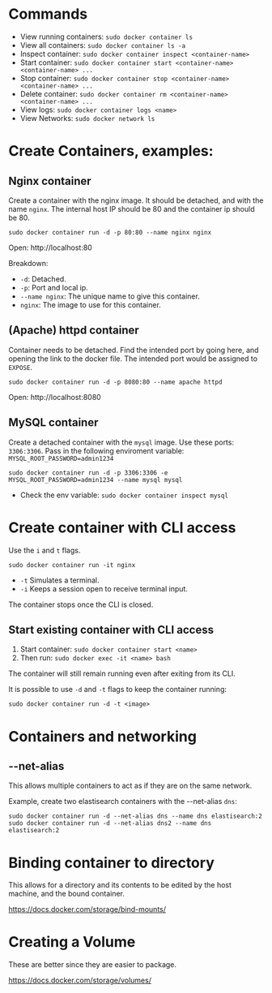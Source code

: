 # Commands

- View running containers: `sudo docker container ls`
- View all containers: `sudo docker container ls -a`
- Inspect container: `sudo docker container inspect <container-name>`
- Start container: `sudo docker container start <container-name> <container-name> ...`
- Stop container: `sudo docker container stop <container-name> <container-name> ...`
- Delete container: `sudo docker container rm <container-name> <container-name> ...`
- View logs: `sudo docker container logs <name>`
- View Networks: `sudo docker network ls`

# Create Containers, examples:

## Nginx container
Create a container with the nginx image. It should be detached, and with the name `nginx`. The internal host IP should be 80 and the container ip should be 80.

`sudo docker container run -d -p 80:80 --name nginx nginx`

Open: http://localhost:80

Breakdown:
- `-d`: Detached.
- `-p`: Port and local ip.
- `--name nginx`: The unique name to give this container.
- `nginx`: The image to use for this container.

## (Apache) httpd container

Container needs to be detached. Find the intended port by going here, and opening the link to the docker file. The intended port would be assigned to `EXPOSE`.

`sudo docker container run -d -p 8080:80 --name apache httpd`

Open: http://localhost:8080

## MySQL container

Create a detached container with the `mysql` image. Use these ports: `3306:3306`. Pass in the following enviroment variable: `MYSQL_ROOT_PASSWORD=admin1234`

`sudo docker container run -d -p 3306:3306 -e MYSQL_ROOT_PASSWORD=admin1234 --name mysql mysql`

- Check the env variable: `sudo docker container inspect mysql`


# Create container with CLI access

Use the `i` and `t` flags.

`sudo docker container run -it nginx`

- `-t` Simulates a terminal.
- `-i` Keeps a session open to receive terminal input.

The container stops once the CLI is closed.

## Start existing container with CLI access

1. Start container: `sudo docker container start <name>`
2. Then run: `sudo docker exec -it <name> bash`

The container will still remain running even after exiting from its CLI.

It is possible to use `-d` and `-t` flags to keep the container running:

`sudo docker container run -d -t <image>`

# Containers and networking

## --net-alias <alias>

This allows multiple containers to act as if they are on the same network.

Example, create two elastisearch containers with the --net-alias `dns`:

`sudo docker container run -d --net-alias dns --name dns elastisearch:2`
`sudo docker container run -d --net-alias dns2 --name dns elastisearch:2`

# Binding container to directory

This allows for a directory and its contents to be edited by the host machine, and the bound container.

https://docs.docker.com/storage/bind-mounts/

# Creating a Volume

These are better since they are easier to package.

https://docs.docker.com/storage/volumes/